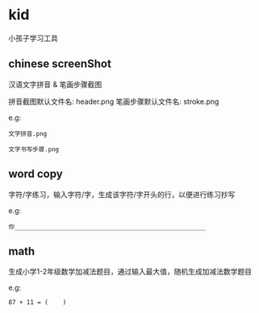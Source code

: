 # kid

小孩子学习工具

## chinese screenShot

汉语文字拼音 & 笔画步骤截图

拼音截图默认文件名: header.png
笔画步骤默认文件名: stroke.png

e.g:

```
文字拼音.png

文字书写步骤.png
```

## word copy

字符/字练习，输入字符/字，生成该字符/字开头的行，以便进行练习抄写

e.g: 

`你_____________________________________________________`


## math

生成小学1-2年级数学加减法题目，通过输入最大值，随机生成加减法数学题目

e.g: 

`87 + 11 = (    )`
